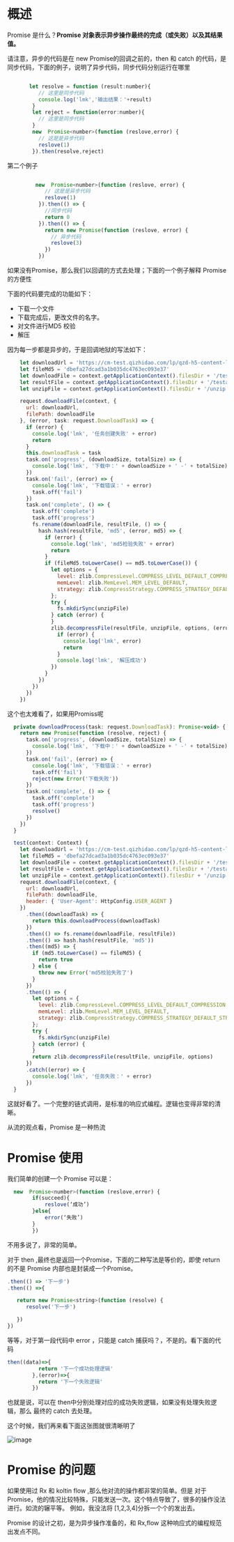 
# 概述


Promise 是什么？**Promise 对象表示异步操作最终的完成（或失败）以及其结果值。**

请注意，异步的代码是在 new Promise的回调之前的，then 和 catch 的代码，是同步代码，下面的例子，说明了异步代码，同步代码分别运行在哪里

```js

       let resolve = function (result:number){
          // 这里是同步代码
          console.log('lmk','输出结果：'+result)
        }
        let reject = function(error:number){
          // 这里是同步代码
        }
        new  Promise<number>(function (reslove,error) {
          // 这是是异步代码
          reslove(1)
        }).then(resolve,reject)

```

第二个例子
```js

         new  Promise<number>(function (reslove, error) {
            // 这是是异步代码
            reslove(1)
          }).then(() => {
            //同步代码
            return 0
          }).then(() => {
            return new Promise(function (reslove, error) {
              // 异步代码
              reslove(3)
            })
          })
```


如果没有Promise，那么我们以回调的方式去处理；下面的一个例子解释 Promise的方便性


下面的代码要完成的功能如下：
- 下载一个文件
- 下载完成后，更改文件的名字。
- 对文件进行MD5 校验
- 解压

因为每一步都是异步的，于是回调地狱的写法如下：

```js
    let downloadUrl = 'https://cm-test.qizhidao.com/lp/qzd-h5-content-lp.799658.test.zip'
    let fileMd5 = 'dbefa27dcad3a1b035dc4763ec093e37'
    let downloadFile = context.getApplicationContext().filesDir + '/testa.temp'
    let resultFile = context.getApplicationContext().filesDir + '/testa.zip'
    let unzipFile = context.getApplicationContext().filesDir + '/unzip'

    request.downloadFile(context, {
      url: downloadUrl,
      filePath: downloadFile
    }, (error, task: request.DownloadTask) => {
      if (error) {
        console.log('lmk', '任务创建失败' + error)
        return
      }
      this.downloadTask = task
      task.on('progress', (downloadSize, totalSize) => {
        console.log('lmk', '下载中：' + downloadSize + ' -' + totalSize)
      })
      task.on('fail', (error) => {
        console.log('lmk', '下载错误：' + error)
        task.off('fail')
      })
      task.on('complete', () => {
        task.off('complete')
        task.off('progress')
        fs.rename(downloadFile, resultFile, () => {
          hash.hash(resultFile, 'md5', (error, md5) => {
            if (error) {
              console.log('lmk', 'md5检验失败' + error)
              return
            }
            if (fileMd5.toLowerCase() == md5.toLowerCase()) {
              let options = {
                level: zlib.CompressLevel.COMPRESS_LEVEL_DEFAULT_COMPRESSION,
                memLevel: zlib.MemLevel.MEM_LEVEL_DEFAULT,
                strategy: zlib.CompressStrategy.COMPRESS_STRATEGY_DEFAULT_STRATEGY
              };
              try {
                fs.mkdirSync(unzipFile)
              } catch (error) {
              }
              zlib.decompressFile(resultFile, unzipFile, options, (error, data) => {  
                if (error) {
                  console.log('lmk', error)
                  return
                }
                console.log('lmk', '解压成功')
              })
            }
          })
        })
      })
    })
```

这个也太难看了，如果用Promiss呢

```js
  private downloadProcess(task: request.DownloadTask): Promise<void> {
    return new Promise(function (resolve, reject) {
      task.on('progress', (downloadSize, totalSize) => {
        console.log('lmk', '下载中：' + downloadSize + ' -' + totalSize)
      })
      task.on('fail', (error) => {
        console.log('lmk', '下载错误：' + error)
        task.off('fail')
        reject(new Error('下载失败'))
      })
      task.on('complete', () => {
        task.off('complete')
        task.off('progress')
        resolve()
      })
    })
  }

  test(context: Context) {
    let downloadUrl = 'https://cm-test.qizhidao.com/lp/qzd-h5-content-lp.799658.test.zip'
    let fileMd5 = 'dbefa27dcad3a1b035dc4763ec093e37'
    let downloadFile = context.getApplicationContext().filesDir + '/testa.temp'
    let resultFile = context.getApplicationContext().filesDir + '/testa.zip'
    let unzipFile = context.getApplicationContext().filesDir + '/unzip'
    request.downloadFile(context, {
      url: downloadUrl,
      filePath: downloadFile,
      header: { 'User-Agent': HttpConfig.USER_AGENT }
    })
      .then((downloadTask) => {
        return this.downloadProcess(downloadTask)
      })
      .then(() => fs.rename(downloadFile, resultFile))
      .then(() => hash.hash(resultFile, 'md5'))
      .then((md5) => {
        if (md5.toLowerCase() == fileMd5) {
          return true
        } else {
          throw new Error('md5校验失败了')
        }
      })
      .then(() => {
        let options = {
          level: zlib.CompressLevel.COMPRESS_LEVEL_DEFAULT_COMPRESSION,
          memLevel: zlib.MemLevel.MEM_LEVEL_DEFAULT,
          strategy: zlib.CompressStrategy.COMPRESS_STRATEGY_DEFAULT_STRATEGY
        };
        try {
          fs.mkdirSync(unzipFile)
        } catch (error) {
        }
        return zlib.decompressFile(resultFile, unzipFile, options)
      })
      .catch((error) => {
        console.log('lmk', '任务失败：' + error)
      })
  }

```

这就好看了。一个完整的链式调用，是标准的响应式编程。逻辑也变得非常的清晰。


从流的观点看，Promise 是一种热流


# Promise  使用

我们简单的创建一个 Promise 可以是：

```js
  new  Promise<number>(function (reslove,error) {
        if(succeed){
            reslove(‘成功’)
        }else{
            error(‘失败’)
        }
        })
```

不用多说了，非常的简单。

对于 then ,最终也是返回一个Promise，下面的二种写法是等价的，即使 return 的不是 Promise 内部也是封装成一个Promise。

```js
.then(() => '下一步')
.then(() =>{

   return new Promise<string>(function (resolve) {
      resolve('下一步')

   })
})
```

等等，对于第一段代码中 error ，只能是 catch 捕获吗？，不是的。看下面的代码

```js
then((data)=>{
          return '下一个成功处理逻辑'
        },(error)=>{
          return '下一个失败逻辑'
        })
```

也就是说，可以在 then中分别处理对应的成功失败逻辑，如果没有处理失败逻辑，那么 最终的 catch 去处理。

这个时候，我们再来看下面这张图就很清晰明了

![image](assets/promises.png)

# Promise 的问题

如果使用过 Rx 和 koltin flow ,那么他对流的操作都非常的简单。但是 对于 Promise，他的情况比较特殊，只能发送一次。这个特点导致了，很多的操作没法进行。如流的辗平等。
例如，我没法将 [1,2,3,4]分拆一个个的发出去。


Promise 的设计之初，是为异步操作准备的，和 Rx,flow 这种响应式的编程规范出发点不同。




